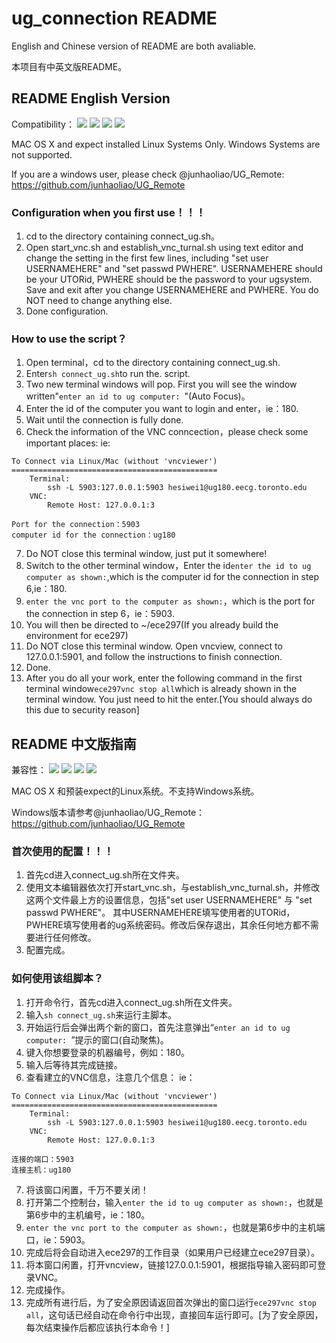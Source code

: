 # ug_connection README
English and Chinese version of README are both avaliable. 

本项目有中英文版README。

## README English Version
Compatibility：
![](https://img.shields.io/badge/OS%20X-10.14-brightgreen.svg)
![](https://img.shields.io/badge/OS%20X-10.13-brightgreen.svg)
![](https://img.shields.io/badge/Script-sh-blue.svg)
![](https://img.shields.io/badge/License-MIT-blue.svg)

MAC OS X and expect installed Linux Systems Only. Windows Systems are not supported.

If you are a windows user, please check @junhaoliao/UG_Remote:
https://github.com/junhaoliao/UG_Remote

### Configuration when you first use！！！
1. cd to the directory containing connect_ug.sh。
2. Open start_vnc.sh and establish_vnc_turnal.sh using text editor and change the setting in the first few lines, including "set user USERNAMEHERE" and "set passwd PWHERE". USERNAMEHERE should be your UTORid, PWHERE should be the password to your ugsystem. Save and exit after you change USERNAMEHERE and PWHERE. You do NOT need to change anything else.
3. Done configuration.

### How to use the script？
1. Open terminal，cd to the directory containing connect_ug.sh.
2. Enter```sh connect_ug.sh```to run the. script.
3. Two new terminal windows will pop. First you will see the window written"```enter an id to ug computer: ```"(Auto Focus)。
4. Enter the id of the computer you want to login and enter，ie：180.
5. Wait until the connection is fully done.
6. Check the information of the VNC conncection，please check some important places:
ie:
```
To Connect via Linux/Mac (without 'vncviewer')
==============================================
	Terminal:
		ssh -L 5903:127.0.0.1:5903 hesiwei1@ug180.eecg.toronto.edu 
	VNC:
		Remote Host: 127.0.0.1:3

Port for the connection：5903
computer id for the connection：ug180
```
7. Do NOT close this terminal window, just put it somewhere!
8. Switch to the other terminal window，Enter the id```enter the id to ug computer as shown:```,which is the computer id for the connection in step 6,ie：180.
9. ```enter the vnc port to the computer as shown:```，which is the port for the connection in step 6，ie：5903.
10. You will then be directed to ~/ece297(If you already build the environment for ece297)
11. Do NOT close this terminal window. Open vncview, connect to 127.0.0.1:5901, and follow the instructions to finish connection.
12. Done.
13. After you do all your work, enter the following command in the first terminal window```ece297vnc stop all```which is already shown in the terminal window. You just need to hit the enter.[You should always do this due to security reason]


## README 中文版指南

兼容性：
![](https://img.shields.io/badge/OS%20X-10.14-brightgreen.svg)
![](https://img.shields.io/badge/OS%20X-10.13-brightgreen.svg)
![](https://img.shields.io/badge/Script-sh-blue.svg)
![](https://img.shields.io/badge/License-MIT-blue.svg)

MAC OS X 和预装expect的Linux系统。不支持Windows系统。

Windows版本请参考@junhaoliao/UG_Remote：
https://github.com/junhaoliao/UG_Remote

### 首次使用的配置！！！
1. 首先cd进入connect_ug.sh所在文件夹。
2. 使用文本编辑器依次打开start_vnc.sh，与establish_vnc_turnal.sh，并修改这两个文件最上方的设置信息，包括"set user USERNAMEHERE" 与 "set passwd PWHERE"。 其中USERNAMEHERE填写使用者的UTORid， PWHERE填写使用者的ug系统密码。修改后保存退出，其余任何地方都不需要进行任何修改。
3. 配置完成。

### 如何使用该组脚本？
1. 打开命令行，首先cd进入connect_ug.sh所在文件夹。
2. 输入```sh connect_ug.sh```来运行主脚本。
3. 开始运行后会弹出两个新的窗口，首先注意弹出“```enter an id to ug computer: ```”提示的窗口(自动聚焦)。
4. 键入你想要登录的机器编号，例如：180。
5. 输入后等待其完成链接。
6. 查看建立的VNC信息，注意几个信息：
ie：
```
To Connect via Linux/Mac (without 'vncviewer')
==============================================
	Terminal:
		ssh -L 5903:127.0.0.1:5903 hesiwei1@ug180.eecg.toronto.edu 
	VNC:
		Remote Host: 127.0.0.1:3

连接的端口：5903
连接主机：ug180
```
7. 将该窗口闲置，千万不要关闭！
8. 打开第二个控制台，输入```enter the id to ug computer as shown:```，也就是第6步中的主机编号，ie：180。
9. ```enter the vnc port to the computer as shown:```，也就是第6步中的主机端口，ie：5903。
10. 完成后将会自动进入ece297的工作目录（如果用户已经建立ece297目录）。
11. 将本窗口闲置，打开vncview，链接127.0.0.1:5901，根据指导输入密码即可登录VNC。
12. 完成操作。
13. 完成所有进行后，为了安全原因请返回首次弹出的窗口运行```ece297vnc stop all```，这句话已经自动在命令行中出现，直接回车运行即可。[为了安全原因，每次结束操作后都应该执行本命令！]
